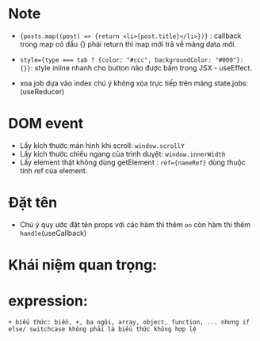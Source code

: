 
# Note
+ `{posts.map((post) => {return <li>{post.title}</li>})}` : callback trong map có dấu {} phải return thì map mới trả về mảng data mới.
+ `style={type === tab ? {color: "#ccc", backgroundColor: "#000"}: {}}`: style inline nhanh cho button nào được bấm trong JSX - useEffect.

+  xoa job dựa vào index chú ý không xóa trực tiếp trên mảng state.jobs: (useReducer)

# DOM event
+ Lấy kích thước màn hình khi scroll: `window.scrollY`
+ Lấy kích thước chiều ngang của trình duyệt: `window.innerWidth`
+ Lấy element thật không dùng getElement  : `ref={nameRef}` dùng thuộc tính ref của element.

# Đặt tên
+ Chú ý quy ước đặt tên props với các hàm thì thêm `on` còn hàm thì thêm `handle`(useCallback)

# Khái niệm quan trọng: 
# expression: 
    + biểu thức: biến, +, ba ngôi, array, object, function, ... nhưng if else/ switchcase không phải là biểu thức không hợp lệ